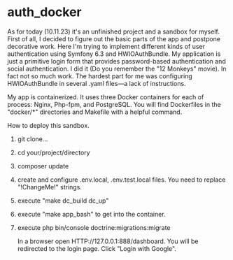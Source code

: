# auth_docker

As for today (10.11.23) it's an unfinished project and a sandbox for myself. First of all, I decided to figure out the basic parts of the app and postpone decorative work. 
Here I'm trying to implement different kinds of user authentication using Symfony 6.3 and HWIOAuthBundle.
My application is just a primitive login form that provides password-based authentication and social authentication.
I did it (Do you remember the "12 Monkeys" movie).
In fact not so much work.
The hardest part for me was configuring HWIOAuthBundle in several .yaml files—a lack of instructions.

My app is containerized. It uses three Docker containers for each of process: Nginx, Php-fpm, and PostgreSQL.
You will find Dockerfiles in the "docker/*" directories and Makefile with a helpful command.

How to deploy this sandbox.

1. git clone...
2. cd your/project/directory 
3. composer update
4. create and configure .env.local, .env.test.local files. You need to replace "!ChangeMe!" strings.
5. execute "make dc_build dc_up"
6. execute "make app_bash" to get into the container.
7. execute php bin/console doctrine:migrations:migrate

   In a browser open HTTP://127.0.0.1:888/dashboard. You will be redirected to the login page. Click "Login with Google".

